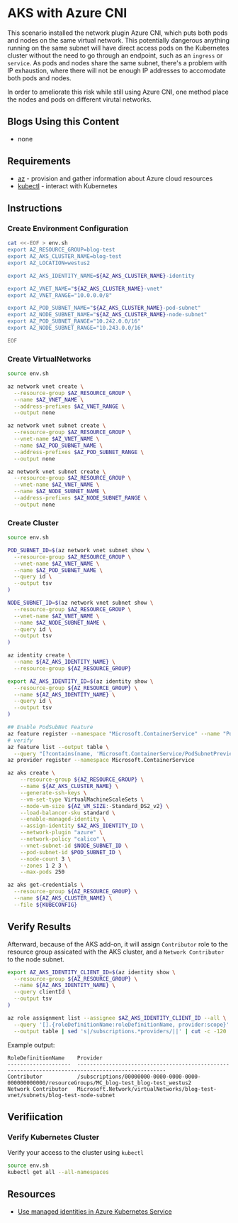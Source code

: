 # AKS with Azure CNI

This scenario installed the network plugin Azure CNI, which puts both pods and nodes on the same virtual network.  This potentially dangerous anything running on the same subnet will have direct access pods on the Kubernetes cluster without the need to go through an endpoint, such as an `ingress` or `service`.  As pods and nodes share the same subnet, there's a problem with IP exhaustion, where there will not be enough IP addresses to accomodate both pods and nodes.

In order to ameliorate this risk while still using Azure CNI, one method place the nodes and pods on different virutal networks.

## Blogs Using this Content

*  none

## Requirements

  * [az](https://docs.microsoft.com/cli/azure/install-azure-cli) - provision and gather information about Azure cloud resources
  * [kubectl](https://kubernetes.io/docs/tasks/tools/) - interact with Kubernetes

## Instructions

### Create Environment Configuration

```bash
cat <<-EOF > env.sh
export AZ_RESOURCE_GROUP=blog-test
export AZ_AKS_CLUSTER_NAME=blog-test
export AZ_LOCATION=westus2

export AZ_AKS_IDENTITY_NAME=${AZ_AKS_CLUSTER_NAME}-identity

export AZ_VNET_NAME="${AZ_AKS_CLUSTER_NAME}-vnet"
export AZ_VNET_RANGE="10.0.0.0/8"

export AZ_POD_SUBNET_NAME="${AZ_AKS_CLUSTER_NAME}-pod-subnet"
export AZ_NODE_SUBNET_NAME="${AZ_AKS_CLUSTER_NAME}-node-subnet"
export AZ_POD_SUBNET_RANGE="10.242.0.0/16"
export AZ_NODE_SUBNET_RANGE="10.243.0.0/16"

EOF
```

### Create VirtualNetworks

```bash
source env.sh

az network vnet create \
  --resource-group $AZ_RESOURCE_GROUP \
  --name $AZ_VNET_NAME \
  --address-prefixes $AZ_VNET_RANGE \
  --output none

az network vnet subnet create \
  --resource-group $AZ_RESOURCE_GROUP \
  --vnet-name $AZ_VNET_NAME \
  --name $AZ_POD_SUBNET_NAME \
  --address-prefixes $AZ_POD_SUBNET_RANGE \
  --output none

az network vnet subnet create \
  --resource-group $AZ_RESOURCE_GROUP \
  --vnet-name $AZ_VNET_NAME \
  --name $AZ_NODE_SUBNET_NAME \
  --address-prefixes $AZ_NODE_SUBNET_RANGE \
  --output none
```

### Create Cluster

```bash
source env.sh

POD_SUBNET_ID=$(az network vnet subnet show \
  --resource-group $AZ_RESOURCE_GROUP \
  --vnet-name $AZ_VNET_NAME \
  --name $AZ_POD_SUBNET_NAME \
  --query id \
  --output tsv
)

NODE_SUBNET_ID=$(az network vnet subnet show \
  --resource-group $AZ_RESOURCE_GROUP \
  --vnet-name $AZ_VNET_NAME \
  --name $AZ_NODE_SUBNET_NAME \
  --query id \
  --output tsv
)

az identity create \
  --name ${AZ_AKS_IDENTITY_NAME} \
  --resource-group ${AZ_RESOURCE_GROUP}

export AZ_AKS_IDENTITY_ID=$(az identity show \
  --resource-group ${AZ_RESOURCE_GROUP} \
  --name ${AZ_AKS_IDENTITY_NAME} \
  --query id \
  --output tsv
)

## Enable PodSubNet Feature
az feature register --namespace "Microsoft.ContainerService" --name "PodSubnetPreview"
# verify
az feature list --output table \
  --query "[?contains(name, 'Microsoft.ContainerService/PodSubnetPreview')].{Name:name,State:properties.state}"
az provider register --namespace Microsoft.ContainerService

az aks create \
    --resource-group ${AZ_RESOURCE_GROUP} \
    --name ${AZ_AKS_CLUSTER_NAME} \
    --generate-ssh-keys \
    --vm-set-type VirtualMachineScaleSets \
    --node-vm-size ${AZ_VM_SIZE:-Standard_DS2_v2} \
    --load-balancer-sku standard \
    --enable-managed-identity \
    --assign-identity $AZ_AKS_IDENTITY_ID \
    --network-plugin "azure" \
    --network-policy "calico" \
    --vnet-subnet-id $NODE_SUBNET_ID \
    --pod-subnet-id $POD_SUBNET_ID \
    --node-count 3 \
    --zones 1 2 3 \
    --max-pods 250

az aks get-credentials \
  --resource-group ${AZ_RESOURCE_GROUP} \
  --name ${AZ_AKS_CLUSTER_NAME} \
  --file ${KUBECONFIG}
```

## Verify Results

Afterward, because of the AKS add-on, it will assign `Contributor` role to the resource group assicated with the AKS cluster, and a `Network Contributor` to the node subnet.


```bash
export AZ_AKS_IDENTITY_CLIENT_ID=$(az identity show \
  --resource-group ${AZ_RESOURCE_GROUP} \
  --name ${AZ_AKS_IDENTITY_NAME} \
  --query clientId \
  --output tsv
)

az role assignment list --assignee $AZ_AKS_IDENTITY_CLIENT_ID --all \
  --query '[].{roleDefinitionName:roleDefinitionName, provider:scope}' \
  --output table | sed 's|/subscriptions.*providers/||' | cut -c -120
```

Example output:

```
RoleDefinitionName    Provider
--------------------  --------------------------------------------------------------------------------------------------
Contributor           /subscriptions/00000000-0000-0000-0000-000000000000/resourceGroups/MC_blog-test_blog-test_westus2
Network Contributor   Microsoft.Network/virtualNetworks/blog-test-vnet/subnets/blog-test-node-subnet
```

## Verifiication

### Verify Kubernetes Cluster

Verify your access to the cluster using `kubectl`

```bash
source env.sh
kubectl get all --all-namespaces
```

## Resources

* [Use managed identities in Azure Kubernetes Service](https://docs.microsoft.com/en-us/azure/aks/use-managed-identity)
